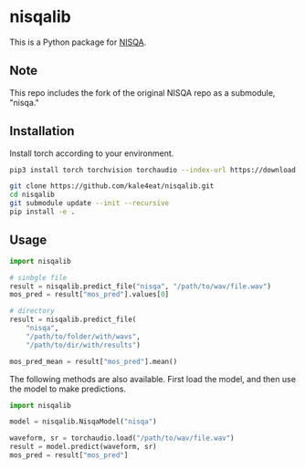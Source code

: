 # nisqalib

This is a Python package for [NISQA](https://github.com/gabrielmittag/NISQA).

## Note

This repo includes the fork of the original NISQA repo as a submodule, "nisqa."

## Installation

Install torch according to your environment.

```bash
pip3 install torch torchvision torchaudio --index-url https://download.pytorch.org/whl/cu121

git clone https://github.com/kale4eat/nisqalib.git
cd nisqalib
git submodule update --init --recursive
pip install -e .
```

## Usage

```python
import nisqalib

# sinbgle file
result = nisqalib.predict_file("nisqa", "/path/to/wav/file.wav")
mos_pred = result["mos_pred"].values[0]

# directory
result = nisqalib.predict_file(
    "nisqa",
    "/path/to/folder/with/wavs",
    "/path/to/dir/with/results")

mos_pred_mean = result["mos_pred"].mean()
```

The following methods are also available.
First load the model, and then use the model to make predictions.

```python
import nisqalib

model = nisqalib.NisqaModel("nisqa")

waveform, sr = torchaudio.load("/path/to/wav/file.wav")
result = model.predict(waveform, sr)
mos_pred = result["mos_pred"]
```
